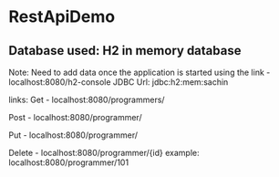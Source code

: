 # RestApiDemo

## Database used: H2 in memory database
Note: 
     Need to add data once the application is started using the link - localhost:8080/h2-console
     JDBC Url: jdbc:h2:mem:sachin

links:
Get - localhost:8080/programmers/

Post - localhost:8080/programmer/

Put - localhost:8080/programmer/

Delete - localhost:8080/programmer/{id}       example: localhost:8080/programmer/101
